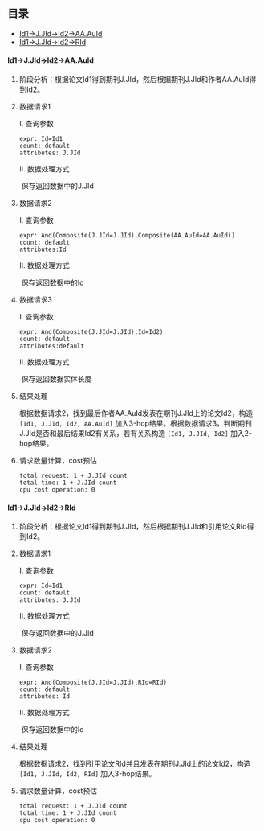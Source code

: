 ## 目录

- [Id1->J.JId->Id2->AA.AuId](#Id1->J.JId->Id2->AA.AuId)
- [Id1->J.JId->Id2->RId](#Id1->J.JId->Id2->RId)

#### Id1->J.JId->Id2->AA.AuId

1. 阶段分析：根据论文Id1得到期刊J.JId，然后根据期刊J.JId和作者AA.AuId得到Id2。

2. 数据请求1

   I. 查询参数

   ```
   expr: Id=Id1
   count: default
   attributes: J.JId
   ```

   II. 数据处理方式

   ​    保存返回数据中的J.JId

3. 数据请求2

   I. 查询参数

   ```
   expr: And(Composite(J.JId=J.JId),Composite(AA.AuId=AA.AuId))
   count: default
   attributes:Id
   ```

   II. 数据处理方式

   ​    保存返回数据中的Id

4. 数据请求3

   I. 查询参数

   ```
   expr: And(Composite(J.JId=J.JId),Id=Id2)
   count: default
   attributes:default
   ```

   II. 数据处理方式

   ​    保存返回数据实体长度

5. 结果处理

   根据数据请求2，找到最后作者AA.AuId发表在期刊J.JId上的论文Id2，构造 `[Id1, J.JId, Id2, AA.AuId]` 加入3-hop结果。根据数据请求3，判断期刊J.JId是否和最后结果Id2有关系，若有关系构造 `[Id1, J.JId, Id2]` 加入2-hop结果。

6. 请求数量计算，cost预估

   ```
   total request: 1 + J.JId count
   total time: 1 + J.JId count
   cpu cost operation: 0
   ```

#### Id1->J.JId->Id2->RId

1. 阶段分析：根据论文Id1得到期刊J.JId，然后根据期刊J.JId和引用论文RId得到Id2。

2. 数据请求1

   I. 查询参数

   ```
   expr: Id=Id1
   count: default
   attributes: J.JId
   ```

   II. 数据处理方式

   ​    保存返回数据中的J.JId

3. 数据请求2

   I. 查询参数

   ```
   expr: And(Composite(J.JId=J.JId),RId=RId)
   count: default
   attributes: Id
   ```

   II. 数据处理方式

   ​    保存返回数据中的Id

4. 结果处理

   根据数据请求2，找到引用论文RId并且发表在期刊J.JId上的论文Id2，构造 `[Id1, J.JId, Id2, RId]` 加入3-hop结果。

5. 请求数量计算，cost预估

   ```
   total request: 1 + J.JId count
   total time: 1 + J.JId count
   cpu cost operation: 0
   ```









